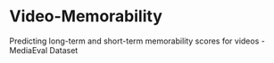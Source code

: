 # Video-Memorability
Predicting long-term and short-term memorability scores for videos - MediaEval Dataset
